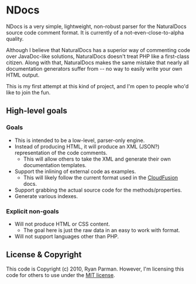 # NDocs

NDocs is a very simple, lightweight, non-robust parser for the NaturalDocs source code comment format. It is currently of a not-even-close-to-alpha quality.

Although I believe that NaturalDocs has a superior way of commenting code over JavaDoc-like solutions, NaturalDocs doesn't treat PHP like a first-class citizen. Along with that, NaturalDocs makes the same mistake that nearly all documentation generators suffer from -- no way to easily write your own HTML output.

This is my first attempt at this kind of project, and I'm open to people who'd like to join the fun.

## High-level goals

### Goals

* This is intended to be a low-level, parser-only engine.
* Instead of producing HTML, it will produce an XML (JSON?) representation of the code comments.
	* This will allow others to take the XML and generate their own documentation templates.
* Support the inlining of external code as examples.
	* This will likely follow the current format used in the [CloudFusion](http://getcloudfusion.com) docs.
* Support grabbing the actual source code for the methods/properties.
* Generate various indexes.

### Explicit non-goals

* Will not produce HTML or CSS content.
	* The goal here is just the raw data in an easy to work with format.
* Will not support languages other than PHP.

## License & Copyright

This code is Copyright (c) 2010, Ryan Parman. However, I'm licensing this code for others to use under the [MIT license](http://www.opensource.org/licenses/mit-license.php).
